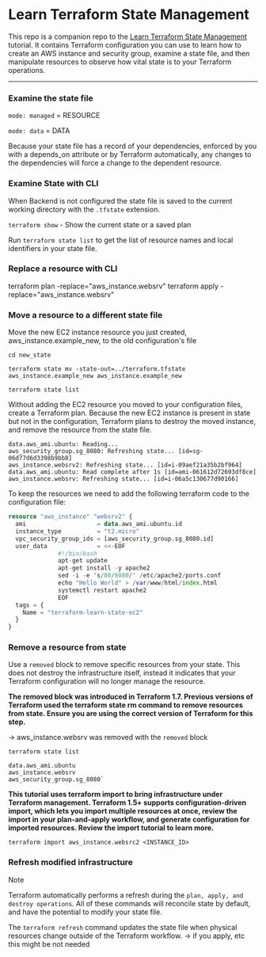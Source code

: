 # Learn Terraform State Management

This repo is a companion repo to the [Learn Terraform State Management](https://developer.hashicorp.com/terraform/tutorials/state/state-cli) tutorial.
It contains Terraform configuration you can use to learn how to create an AWS instance and security group, examine a state file, and then manipulate resources to observe how vital state is to your Terraform operations.

---
### Examine the state file

`mode: managed` = RESOURCE

`mode: data`    = DATA

Because your state file has a record of your dependencies, enforced by you with a depends_on attribute or by Terraform automatically, any changes to the dependencies will force a change to the dependent resource.

### Examine State with CLI

When Backend is not configured the state file is saved to the current working directory with the `.tfstate` extension.

`terraform show` - Show the current state or a saved plan

Run `terraform state list` to get the list of resource names and local identifiers in your state file.

### Replace a resource with CLI

terraform plan -replace="aws_instance.websrv"
terraform apply -replace="aws_instance.websrv"

### Move a resource to a different state file

Move the new EC2 instance resource you just created, aws_instance.example_new, to the old configuration's file

```
cd new_state

terraform state mv -state-out=../terraform.tfstate aws_instance.example_new aws_instance.example_new

terraform state list
```

Without adding the EC2 resource you moved to your configuration files, create a Terraform plan. Because the new EC2 instance is present in state but not in the configuration, Terraform plans to destroy the moved instance, and remove the resource from the state file.

```
data.aws_ami.ubuntu: Reading...
aws_security_group.sg_8080: Refreshing state... [id=sg-06d77d6d3398b9bb8]
aws_instance.websrv2: Refreshing state... [id=i-09aef21a35b2bf964]
data.aws_ami.ubuntu: Read complete after 1s [id=ami-061612d72693df8ce]
aws_instance.websrv: Refreshing state... [id=i-06a5c130677d90166]
```

To keep the resources we need to add the following terraform code to the configuration file:

```terraform
resource "aws_instance" "websrv2" {
  ami                    = data.aws_ami.ubuntu.id
  instance_type          = "t2.micro"
  vpc_security_group_ids = [aws_security_group.sg_8080.id]
  user_data              = <<-EOF
              #!/bin/bash
              apt-get update
              apt-get install -y apache2
              sed -i -e 's/80/8080/' /etc/apache2/ports.conf
              echo "Hello World" > /var/www/html/index.html
              systemctl restart apache2
              EOF
  tags = {
    Name = "terraform-learn-state-ec2"
  }
}
```

### Remove a resource from state

Use a `removed` block to remove specific resources from your state. This does not destroy the infrastructure itself, instead it indicates that your Terraform configuration will no longer manage the resource.

**The removed block was introduced in Terraform 1.7. Previous versions of Terraform used the terraform state rm command to remove resources from state. Ensure you are using the correct version of Terraform for this step.**

-> aws_instance.websrv was removed with the `removed` block

```
terraform state list              

data.aws_ami.ubuntu
aws_instance.websrv
aws_security_group.sg_8080`
```

**This tutorial uses terraform import to bring infrastructure under Terraform management. Terraform 1.5+ supports configuration-driven import, which lets you import multiple resources at once, review the import in your plan-and-apply workflow, and generate configuration for imported resources. Review the import tutorial to learn more.**

`terraform import aws_instance.websrc2 <INSTANCE_ID>`

### Refresh modified infrastructure

> [!NOTE]
> Terraform automatically performs a refresh during the `plan, apply, and destroy operations`. All of these commands will reconcile state by default, and have the potential to modify your state file.

The `terraform refresh` command updates the state file when physical resources change outside of the Terraform workflow. -> if you apply, etc this might be not needed